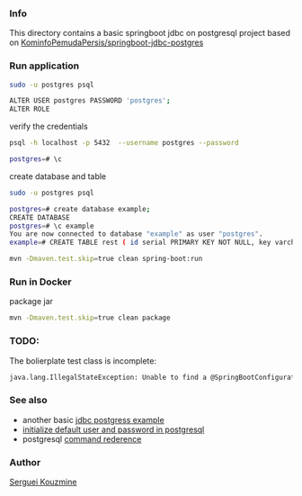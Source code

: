 ### Info

This directory contains a basic springboot jdbc on postgresql project based on
[KominfoPemudaPersis/springboot-jdbc-postgres](https://github.com/KominfoPemudaPersis/springboot-jdbc-postgres)


### Run application

```sh
sudo -u postgres psql
```
```sh
ALTER USER postgres PASSWORD 'postgres';
ALTER ROLE
```
verify the credentials
```sh
psql -h localhost -p 5432  --username postgres --password
```
```sh
postgres=# \c
```
create database and table
```sh
sudo -u postgres psql
```
```sh
postgres=# create database example;
CREATE DATABASE
postgres=# \c example
You are now connected to database "example" as user "postgres".
example=# CREATE TABLE rest ( id serial PRIMARY KEY NOT NULL, key varchar(100) NOT NULL, value varchar(250) NOT NULL, rand smallint NOT NULL);
```
```sh
mvn -Dmaven.test.skip=true clean spring-boot:run
```

### Run in Docker
package jar 
```sh
mvn -Dmaven.test.skip=true clean package
```

### TODO:
The bolierplate test class is incomplete:

```sh
java.lang.IllegalStateException: Unable to find a @SpringBootConfiguration, you need to use @ContextConfiguration or @SpringBootTest(classes=...) with your test
```
### See also

 * another basic [jdbc postgress example](https://github.com/christosperis/spring-jdbctemplate-postgresql-example)
 * [initialize default user and password in postgresql](https://chartio.com/resources/tutorials/how-to-set-the-default-user-password-in-postgresql/)
 * postgresql [command rederence](https://www.tutorialspoint.com/postgresql/postgresql_select_database.htm)

### Author
[Serguei Kouzmine](kouzmine_serguei@yahoo.com)
